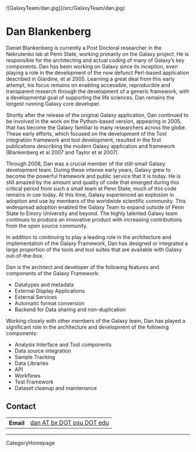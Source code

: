 
<div class='right'> ![GalaxyTeam/dan.jpg](/src/GalaxyTeam/dan.jpg) </div>

# Dan Blankenberg
Daniel Blankenberg is currently a Post Doctoral researcher in the Nekrutenko lab at Penn State, working primarily on the Galaxy project. He is responsible for the architecting and actual coding of many of Galaxy’s key components. Dan has been working on Galaxy since its inception, even playing a role in the development of the now defunct Perl-based application described in Giardine, et al 2005. Learning a great deal from this early attempt, his focus remains on enabling accessible, reproducible and transparent research through the development of a generic framework, with a developmental goal of supporting the life sciences. Dan remains the longest running Galaxy core developer.

Shortly after the release of the original Galaxy application, Dan continued to be involved in the work on the Python-based version, appearing in 2005, that has become the Galaxy familiar to many researchers across the globe. These early efforts, which focused on the development of the Tool integration framework and tool development, resulted in the first publications describing the modern Galaxy application and framework (Blankenberg et al 2007 and Taylor et al 2007).

Through 2008, Dan was a crucial member of the still-small Galaxy development team. During these intense early years, Galaxy grew to become the powerful framework and public service that it is today. He is still amazed by the amount and quality of code that emerged during this critical period from such a small team at Penn State; much of this code remains in use today. At this time, Galaxy experienced an explosion in adoption and use by members of the worldwide scientific community. This widespread adoption enabled the Galaxy Team to expand outside of Penn State to Emory University and beyond. The highly talented Galaxy team continues to produce an innovative product with increasing contributions from the open source community.

In addition to continuing to play a leading role in the architecture and implementation of the Galaxy Framework, Dan has designed or integrated a large proportion of the tools and tool suites that are available with Galaxy out-of-the-box.

Dan is the architect and developer of the following features and components of the Galaxy Framework:

* Datatypes and metadata
* External Display Applications
* External Services
* Automatic format conversion
* Backend for Data sharing and non-duplication

Working closely with other members of the Galaxy team, Dan has played a significant role in the architecture and development of the following components:

* Analysis Interface and Tool components
* Data source integration
* Sample Tracking
* Data Libraries
* API
* Workflows
* Test Framework
* Dataset cleanup and maintenance

## Contact
<table>
  <tr>
    <th> Email </th>
    <td> <a href="mailto:dan AT bx DOT psu DOT edu">dan AT bx DOT psu DOT edu</a> </td>
  </tr>
</table>



---
CategoryHomepage
